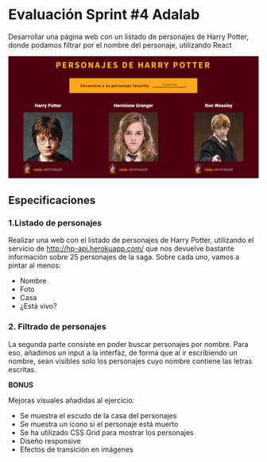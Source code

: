 #  Evaluación Sprint #4 Adalab
Desarrollar una página web con un listado de personajes de Harry Potter, donde podamos filtrar por el nombre del personaje, utilizando React

![imagen design](/src/images/HPApi.png)

## Especificaciones
### 1.Listado de personajes
Realizar una web con el listado de personajes de Harry Potter, utilizando el servicio de http://hp-api.herokuapp.com/ que nos devuelve bastante información sobre 25 personajes de la saga. Sobre cada uno, vamos a pintar al menos:
- Nombre
- Foto
- Casa
- ¿Está vivo?

### 2. Filtrado de personajes
La segunda parte consiste en poder buscar personajes por nombre. Para eso, añadimos un input a la interfaz, de forma que al ir escribiendo un nombre, sean visibles solo los personajes cuyo nombre contiene las letras escritas.

**BONUS**

Mejoras visuales añadidas al ejercicio:
- Se muestra el escudo de la casa del personajes
- Se muestra un icono si el personaje está muerto
- Se ha utilizado CSS Grid para mostrar los personajes
- Diseño responsive
- Efectos de transición en imágenes
